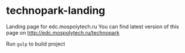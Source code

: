 # technopark-landing
Landing page for edc.mospolytech.ru
You can find latest version of this page on http://edc.mospolytech.ru/technopark

Run ```gulp``` to build project
